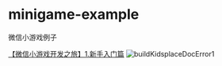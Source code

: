 # minigame-example
微信小游戏例子

[【微信小游戏开发之旅】1.新手入门篇](https://www.cnblogs.com/jackson0714/p/minigame1.html)
![buildKidsplaceDocError1](https://img2018.cnblogs.com/blog/414640/201907/414640-20190704110529366-703348249.gif)
